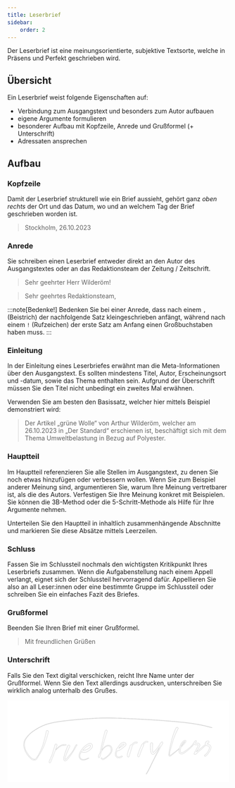 ```yaml
---
title: Leserbrief
sidebar:
    order: 2
---
```


Der Leserbrief ist eine meinungsorientierte, subjektive Textsorte, welche in Präsens und Perfekt geschrieben wird.

## Übersicht

Ein Leserbrief weist folgende Eigenschaften auf:

-   Verbindung zum Ausgangstext und besonders zum Autor aufbauen
-   eigene Argumente formulieren
-   besonderer Aufbau mit Kopfzeile, Anrede und Grußformel (+ Unterschrift)
-   Adressaten ansprechen

## Aufbau

### Kopfzeile

Damit der Leserbrief strukturell wie ein Brief aussieht, gehört ganz _oben rechts_ der Ort und das Datum, wo und an welchem Tag der Brief geschrieben worden ist.

> Stockholm, 26.10.2023

### Anrede

Sie schreiben einen Leserbrief entweder direkt an den Autor des Ausgangstextes oder an das Redaktionsteam der Zeitung / Zeitschrift.

> Sehr geehrter Herr Wilderöm!

> Sehr geehrtes Redaktionsteam,

:::note[Bedenke!]
Bedenken Sie bei einer Anrede, dass nach einem `,` (Beistrich) der nachfolgende Satz kleingeschrieben anfängt, während nach einem `!` (Rufzeichen) der erste Satz am Anfang einen Großbuchstaben haben muss.
:::

### Einleitung

In der Einleitung eines Leserbriefes erwähnt man die Meta-Informationen über den Ausgangstext. Es sollten mindestens Titel, Autor, Erscheinungsort und -datum, sowie das Thema enthalten sein. Aufgrund der Überschrift müssen Sie den Titel nicht unbedingt ein zweites Mal erwähnen.

Verwenden Sie am besten den Basissatz, welcher hier mittels Beispiel demonstriert wird:

> Der Artikel „grüne Wolle“ von Arthur Wilderöm, welcher am 26.10.2023 in „Der Standard“ erschienen ist, beschäftigt sich mit dem Thema Umweltbelastung in Bezug auf Polyester.

### Hauptteil

Im Hauptteil referenzieren Sie alle Stellen im Ausgangstext, zu denen Sie noch etwas hinzufügen oder verbessern wollen. Wenn Sie zum Beispiel anderer Meinung sind, argumentieren Sie, warum Ihre Meinung vertretbarer ist, als die des Autors. Verfestigen Sie Ihre Meinung konkret mit Beispielen. Sie können die 3B-Method oder die 5-Schritt-Methode als Hilfe für Ihre Argumente nehmen.

Unterteilen Sie den Hauptteil in inhaltlich zusammenhängende Abschnitte und markieren Sie diese Absätze mittels Leerzeilen.

### Schluss

Fassen Sie im Schlussteil nochmals den wichtigsten Kritikpunkt Ihres Leserbriefs zusammen. Wenn die Aufgabenstellung nach einem Appell verlangt, eignet sich der Schlussteil hervorragend dafür. Appellieren Sie also an all Leser:innen oder eine bestimmte Gruppe im Schlussteil oder schreiben Sie ein einfaches Fazit des Briefes.

### Grußformel

Beenden Sie Ihren Brief mit einer Grußformel.

> Mit freundlichen Grüßen

### Unterschrift

Falls Sie den Text digital verschicken, reicht Ihre Name unter der Grußformel. Wenn Sie den Text allerdings ausdrucken, unterschreiben Sie wirklich analog unterhalb des Grußes.

![Signature](../../../../../../assets/languages/Signature_white.png)

